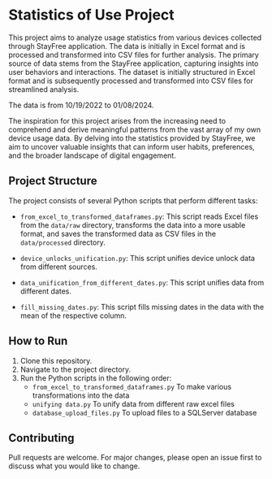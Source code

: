 # Statistics of Use Project

This project aims to analyze usage statistics from various devices collected through StayFree application. The data is initially in Excel format and is processed and transformed into CSV files for further analysis.
The primary source of data stems from the StayFree application, capturing insights into user behaviors and interactions. The dataset is initially structured in Excel format and is subsequently processed and transformed into CSV files for streamlined analysis.

The data is from 10/19/2022 to 01/08/2024.

The inspiration for this project arises from the increasing need to comprehend and derive meaningful patterns from the vast array of my own device usage data. By delving into the statistics provided by StayFree, we aim to uncover valuable insights that can inform user habits, preferences, and the broader landscape of digital engagement.

## Project Structure

The project consists of several Python scripts that perform different tasks:

- `from_excel_to_transformed_dataframes.py`: This script reads Excel files from the `data/raw` directory, transforms the data into a more usable format, and saves the transformed data as CSV files in the `data/processed` directory.

- `device_unlocks_unification.py`: This script unifies device unlock data from different sources.

- `data_unification_from_different_dates.py`: This script unifies data from different dates.

- `fill_missing_dates.py`: This script fills missing dates in the data with the mean of the respective column.

## How to Run

1. Clone this repository.
2. Navigate to the project directory.
3. Run the Python scripts in the following order:
    - `from_excel_to_transformed_dataframes.py` To make various transformations into the data
    - `unifying data.py` To unify data from different raw excel files
    - `database_upload_files.py`  To upload files to a SQLServer database

## Contributing

Pull requests are welcome. For major changes, please open an issue first to discuss what you would like to change.
